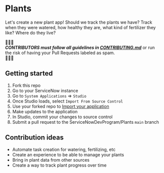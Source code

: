 # Plants

Let's create a new plant app! Should we track the plants we have? Track when they were watered, how healthy they are, what kind of fertilizer they like? Where do they live?

🔔🔔🔔<br>
***CONTRIBUTORS must follow all guidelines in [CONTRIBUTING.md](CONTRIBUTING.md)*** or run the risk of having your Pull Requests labeled as spam.<br>
🔔🔔🔔

## Getting started

1. Fork this repo
2. Go to your ServiceNow instance
3. Go to `System Applications` => `Studio`
4. Once Studio loads, select `Import From Source Control`
5. Use your forked repo to [Import your application](https://developer.servicenow.com/dev.do#!/learn/learning-plans/quebec/new_to_servicenow/app_store_learnv2_devenvironment_quebec_importing_an_application_from_source_control)
6. Make updates to the application
7. In Studio, commit your changes to source control
8. Submit a pull request to the ServiceNowDevProgram/Plants
 `main` branch

## Contribution ideas
- Automate task creation for watering, fertilizing, etc
- Create an experience to be able to manage your plants
- Bring in plant data from other sources
- Create a way to track plant progress over time
